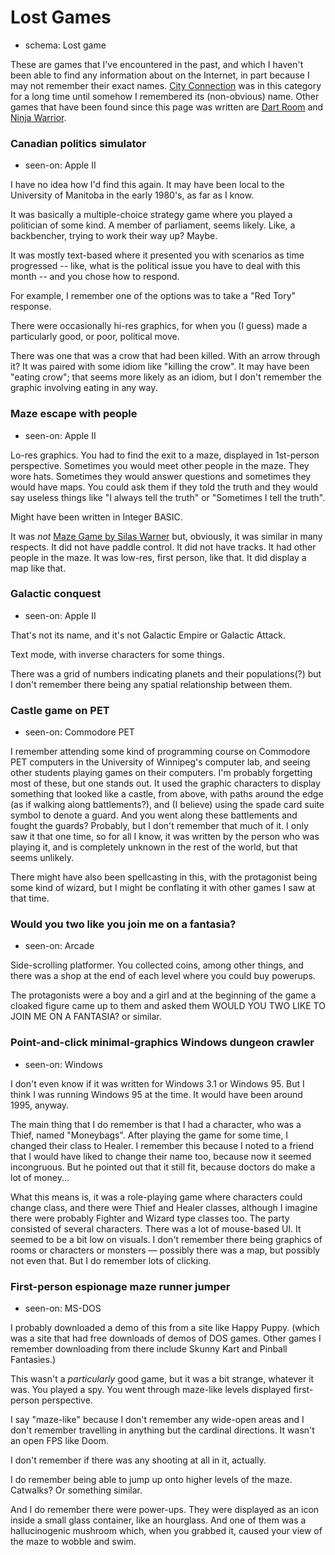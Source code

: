 Lost Games
==========

*   schema: Lost game

These are games that I've encountered in the past, and which I haven't been
able to find any information about on the Internet, in part because I may
not remember their exact names.  [City Connection][] was in this category for
a long time until somehow I remembered its (non-obvious) name.  Other
games that have been found since this page was written are
[Dart Room][] and [Ninja Warrior][].

### Canadian politics simulator

*   seen-on: Apple II

I have no idea how I'd find this again.  It may have been local to
the University of Manitoba in the early 1980's, as far as I know.

It was basically a multiple-choice strategy game where you played a
politician of some kind.  A member of parliament, seems likely.
Like, a backbencher, trying to work their way up?  Maybe.

It was mostly text-based where it presented you with scenarios
as time progressed -- like, what is the political issue you have
to deal with this month -- and you chose how to respond.

For example, I remember one of the options was to take a
"Red Tory" response.

There were occasionally hi-res graphics, for when you (I guess) made a
particularly good, or poor, political move.

There was one that was a crow that had been killed.  With an arrow
through it?  It was paired with some idiom like "killing the crow".
It may have been "eating crow"; that seems more likely as an idiom,
but I don't remember the graphic involving eating in any way.

### Maze escape with people

*   seen-on: Apple II

Lo-res graphics.  You had to find the exit to a maze, displayed
in 1st-person perspective.  Sometimes you would meet other people
in the maze.  They wore hats.  Sometimes they would answer questions
and sometimes they would have maps.  You could ask them if they
told the truth and they would say useless things like "I always
tell the truth" or "Sometimes I tell the truth".

Might have been written in Integer BASIC.

It was *not* [Maze Game by Silas Warner](https://www.mobygames.com/game/apple2/maze-game/)
but, obviously, it was similar in many respects.  It did not have
paddle control.  It did not have tracks.  It had other people in
the maze.  It was low-res, first person, like that.
It did display a map like that.

### Galactic conquest

*   seen-on: Apple II

That's not its name, and it's not Galactic Empire or Galactic Attack.

Text mode, with inverse characters for some things.

There was a grid of numbers indicating planets and their populations(?)
but I don't remember there being any spatial relationship between them.

### Castle game on PET

*   seen-on: Commodore PET

I remember attending some kind of programming course on Commodore PET
computers in the University of Winnipeg's computer lab, and seeing
other students playing games on their computers.  I'm probably
forgetting most of these, but one stands out.  It used the graphic
characters to display something that looked like a castle, from
above, with paths around the edge (as if walking along battlements?),
and (I believe) using the spade card suite symbol to denote a guard.
And you went along these battlements and fought the guards?  Probably,
but I don't remember that much of it.  I only saw it that one time,
so for all I know, it was written by the person who was playing it,
and is completely unknown in the rest of the world, but that seems
unlikely.

There might have also been spellcasting in this, with the protagonist
being some kind of wizard, but I might be conflating it with other
games I saw at that time.

### Would you two like you join me on a fantasia?

*   seen-on: Arcade

Side-scrolling platformer.  You collected coins, among other
things, and there was a shop at the end of each level where
you could buy powerups.

The protagonists were a boy and a girl and at the beginning
of the game a cloaked figure came up to them and asked them
WOULD YOU TWO LIKE TO JOIN ME ON A FANTASIA? or similar.

### Point-and-click minimal-graphics Windows dungeon crawler

*   seen-on: Windows

I don't even know if it was written for Windows 3.1 or
Windows 95.  But I think I was running Windows 95 at the
time.  It would have been around 1995, anyway.

The main thing that I do remember is that I had a character,
who was a Thief, named "Moneybags".  After playing the game
for some time, I changed their class to Healer.  I remember
this because I noted to a friend that I would have liked to
change their name too, because now it seemed incongruous.
But he pointed out that it still fit, because doctors do
make a lot of money...

What this means is, it was a role-playing game where
characters could change class, and there were Thief and
Healer classes, although I imagine there were probably
Fighter and Wizard type classes too.  The party consisted
of several characters.  There was a lot of mouse-based
UI.  It seemed to be a bit low on visuals.  I don't
remember there being graphics of rooms or characters or
monsters — possibly there was a map, but possibly not
even that.  But I do remember lots of clicking.

### First-person espionage maze runner jumper

*   seen-on: MS-DOS

I probably downloaded a demo of this from a site like
Happy Puppy.  (which was a site that had free downloads
of demos of DOS games.  Other games I remember downloading
from there include Skunny Kart and Pinball Fantasies.)

This wasn't a *particularly* good game, but it was a bit
strange, whatever it was.  You played a spy.  You went
through maze-like levels displayed first-person perspective.

I say "maze-like" because I don't remember any wide-open
areas and I don't remember travelling in anything but the
cardinal directions.  It wasn't an open FPS like Doom.

I don't remember if there was any shooting at all in it,
actually.

I do remember being able to jump up onto higher levels
of the maze.  Catwalks?  Or something similar.

And I do remember there were power-ups.  They were displayed
as an icon inside a small glass container, like an hourglass.
And one of them was a hallucinogenic mushroom which, when
you grabbed it, caused your view of the maze to wobble and
swim.

[City Connection]: Arcade%20Games%20of%20Note.md#city-connection
[Dart Room]: Computer%20Sports%20Games%20of%20Note.md#dart-room
[Ninja Warrior]: Recollected%20Games.md#ninja-warrior

